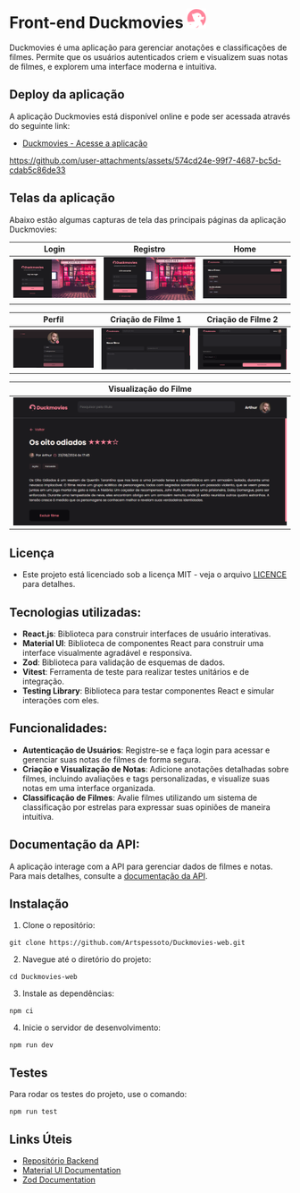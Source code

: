 # Front-end Duckmovies <img src="src/assets/icons/duckmoviesLogo.svg" alt="Duckmovies" width="35" />

Duckmovies é uma aplicação para gerenciar anotações e classificações de filmes. Permite que os usuários autenticados criem e visualizem suas notas de filmes, e explorem uma interface moderna e intuitiva.

## Deploy da aplicação
A aplicação Duckmovies está disponível online e pode ser acessada através do seguinte link:
- [Duckmovies - Acesse a aplicação](https://duckmovies.netlify.app/)


https://github.com/user-attachments/assets/574cd24e-99f7-4687-bc5d-cdab5c86de33


## Telas da aplicação
Abaixo estão algumas capturas de tela das principais páginas da aplicação Duckmovies:

| Login         | Registro         | Home        |
|-----------------------|--------------------------|------------------------|
| ![Tela de login](src/assets/images/loginScreen.PNG)  | ![Tela de registro](src/assets/images/registerScreen.PNG) | ![Tela Home](src/assets/images/homeScreen.PNG) |

| Perfil         | Criação de Filme 1       | Criação de Filme 2      |
|-----------------------|--------------------------|------------------------|
| ![Tela de perfil](src/assets/images/profileScreen.PNG)  | ![Criação de Filme 1](src/assets/images/createMovieScreen1.PNG) | ![Criação de Filme 2](src/assets/images/createMovieScreen2.PNG) |

| Visualização do Filme |
|-----------------------|
| ![Tela de visualização do filme](src/assets/images/moviePreviewScreen.PNG) |

## Licença

- Este projeto está licenciado sob a licença MIT - veja o arquivo [LICENCE](./LICENSE) para detalhes.

## Tecnologias utilizadas:

- **React.js**: Biblioteca para construir interfaces de usuário interativas.
- **Material UI**: Biblioteca de componentes React para construir uma interface visualmente agradável e responsiva.
- **Zod**: Biblioteca para validação de esquemas de dados.
- **Vitest**: Ferramenta de teste para realizar testes unitários e de integração.
- **Testing Library**: Biblioteca para testar componentes React e simular interações com eles.

## Funcionalidades:

- **Autenticação de Usuários**: Registre-se e faça login para acessar e gerenciar suas notas de filmes de forma segura.
- **Criação e Visualização de Notas**: Adicione anotações detalhadas sobre filmes, incluindo avaliações e tags personalizadas, e visualize suas notas em uma interface organizada.
- **Classificação de Filmes**: Avalie filmes utilizando um sistema de classificação por estrelas para expressar suas opiniões de maneira intuitiva.

## Documentação da API:

A aplicação interage com a API para gerenciar dados de filmes e notas. Para mais detalhes, consulte a [documentação da API](https://duckmovies-backend.onrender.com/api-docs/).

## Instalação

1. Clone o repositório:

```
git clone https://github.com/Artspessoto/Duckmovies-web.git
```

2. Navegue até o diretório do projeto:

```
cd Duckmovies-web
```

3. Instale as dependências:

```
npm ci
```

4. Inicie o servidor de desenvolvimento:

```
npm run dev
```

## Testes

Para rodar os testes do projeto, use o comando:

```
npm run test
```

## Links Úteis

- [Repositório Backend](https://github.com/Artspessoto/Duckmovies-backend)
- [Material UI Documentation](https://mui.com/)
- [Zod Documentation](https://zod.dev/)
